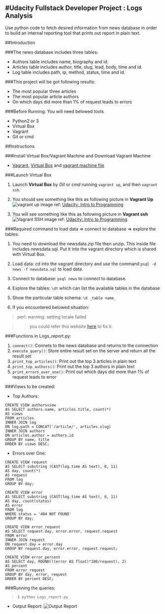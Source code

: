 #Udacity Fullstack Developer Project : Logs Analysis
---------------------------------------------------------------------
Use python code to fetch desired information from news database in order to build an internal reporting tool that prints out report in plain text.
 

##Introduction

###The news database includes three tables:

- Authors table includes name, biography and id.
- Articles table includes author, title, slug, lead, body, time and id.
- Log table includes path, ip, method, status, time and id.

###This project will be got following results:

- The most popular three articles
- The most popular article authors
- On which days did more than 1% of request leads to errors

###Before Running:
You will need belowed tools

 * Python2 or 3
 * Virtual Box
 * Vagrant
 * Git or cmd

##Instructions

###Install Virtual Box/Vagrant Machine and Download Vagrant Machine
 * [Vagrant](https://www.vagrantup.com/), [Virtual Box](https://www.virtualbox.org/wiki/Downloads) and [vagrant machine file](https://drive.google.com/open?id=1suidFchiN9jYA8a8Xx9w2wABdBd3DBt3)

###Launch Virtual Box
 1. Launch **Virtual Box** by _Git_ or _cmd_ running `vagrant up`, and then `vagrant ssh`.

 2. You should see something like this as following picture in **Vagrant Up**![vagrant up image](https://i.imgur.com/0C4kCiM.png)
 ref: [Udacity: Intro to Programming](https://classroom.udacity.com/nanodegrees/nd000/parts/b910112d-b5c0-4bfe-adca-6425b137ed12/modules/a3a0987f-fc76-4d14-a759-b2652d06ab2b/lessons/0aa64f0e-30be-455e-a30d-4cae963f75ea/concepts/eaf58af6-a1fa-43a0-b4de-311e04689748)

 3. You will see something like this as following picture in **Vagrant ssh**![Vagrant SSH image](https://i.imgur.com/dhuAeqZ.png)
 ref: [Udacity: Intro to Programming](https://classroom.udacity.com/nanodegrees/nd000/parts/b910112d-b5c0-4bfe-adca-6425b137ed12/modules/a3a0987f-fc76-4d14-a759-b2652d06ab2b/lessons/0aa64f0e-30be-455e-a30d-4cae963f75ea/concepts/a9cf98c8-0325-4c68-b972-58d5957f1a91)

###Required command to load data => connect to database => explore the tables: 

 1. You need to download the newsdata.zip file then unzip. This inside file includes newsdata.sql. Put it into the vagrant directory which is shared with Virtual Box.
 2. Load data: cd into the vagrant directory and use the command `psql -d news -f newsdata.sql` to load data.

 3. Connect to database:  `psql news` to connect to database.
 4. Explore the tables: `\dt` which can list the available tables in the database
 5. Show the particular table schema: `\d _table name_`

 6. If you encountered belowed situation:
 
> perl: warning: setting locale failed

>> you could refer this website [here](https://askubuntu.com/questions/162391/how-do-i-fix-my-locale-issue) to fix it.


###Functions in Logs_report.py:

 1. `connect()`: Connets to the news database and returns to the connection
 2. `execute_query()`: Store entire result set on the server and return all the result set
 3. `print_top_articles()`: Print out the top 3 articles in plain text
 4. `print_top_authors()`: Print out the top 3 authors in plain text
 5. `print_errors_over_one()`: Print out which days did more than 1% of request leads to error


###Views to be created:

  * Top Authors:
  ```psql
  CREATE VIEW authorsview
AS SELECT authors.name, articles.title, count(*)
AS views
FROM articles
INNER JOIN log
ON log.path = CONCAT('/article/', articles.slug)
INNER JOIN authors
ON articles.author = authors.id
GROUP BY name, title
ORDER BY views DESC;
  ```

  
  * Errors over One:
  ```psql
  CREATE VIEW request
AS SELECT substring (CAST(log.time AS text), 0, 11)
AS day, count(*)
AS request
FROM log
GROUP BY day;
  ```
  ```psql
  CREATE VIEW error
AS SELECT substring (CAST(log.time AS text), 0, 11)
AS day, count(status)
AS error
FROM log
WHERE status = '404 NOT FOUND'
GROUP BY day;
   ```
  ```psql
  CREATE VIEW error_request
AS SELECT request.day, error.error, request.request
FROM error
INNER JOIN request
ON request.day = error.day
GROUP BY request.day, error.error, request.request;
  ``` 
  ```psql
  CREATE VIEW error_percent
AS SELECT day, ROUND(((error AS float)*100/request), 2)
AS percent
FROM error_request
GROUP BY day, error, request
ORDER BY percent DESC;
  ```

###Running the queries:

> `$ python Logs_report.py`

* Output Report:
![Output Report](https://i.imgur.com/zoeG122.png)
